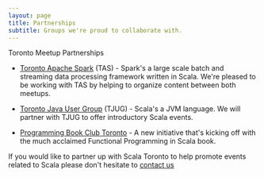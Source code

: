 ```yaml
---
layout: page
title: Partnerships
subtitle: Groups we're proud to collaborate with.
--- 
```


Toronto Meetup Partnerships

* [Toronto Apache Spark](http://www.meetup.com/Toronto-Apache-Spark/) (TAS) - Spark's a large scale batch and streaming data processing framework written in Scala.  We're pleased to be working with TAS by helping to organize content between both meetups.

* [Toronto Java User Group](http://www.meetup.com/Toronto-Java-Users-Group/) (TJUG) - Scala's a JVM language.  We will partner with TJUG to offer introductory Scala events.

* [Programming Book Club Toronto](http://www.meetup.com/Programming-Book-Club-Toronto/) - A new initiative that's kicking off with the much acclaimed Functional Programming in Scala book.  

If you would like to partner up with Scala Toronto to help promote events related to Scala please don't hesitate to [contact us](mailto:scalator@randonom.com)